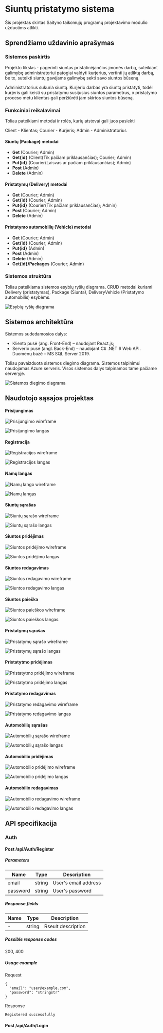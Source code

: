 ﻿# Siuntų pristatymo sistema

Šis projektas skirtas Saityno taikomųjų programų projektavimo modulio užduotims atlikti.

## Sprendžiamo uždavinio aprašymas

### Sistemos paskirtis

Projekto tikslas - pagerinti siuntas pristatinėjančios įmonės darbą, suteikiant galimybę 
administratoriui patogiai valdyti kurjerius, vertinti jų atliktą darbą, be to, suteikti
siuntų gavėjams galimybę sekti savo siuntos būseną.

Administratorius sukuria siuntą. Kurjerio darbas yra siuntą pristatyti, todėl kurjeris
gali keisti su pristatymu susijusius siuntos parametrus, o pristatymo proceso metu
klientas gali peržiūrėti jam skirtos siuntos būseną.

### Funkciniai reikalavimai

Toliau pateikiami metodai ir rolės, kurių atstovai gali juos pasiekti

Client - Klientas; Courier - Kurjeris; Admin - Administratorius

#### Siuntų (Package) metodai

- **Get** (Courier; Admin)
- **Get{id}** (Client(Tik pačiam priklausančias); Courier; Admin)
- **Put{id}** (Courier(Laisvas ar pačiam priklausančias); Admin)
- **Post** (Admin)
- **Delete** (Admin)

#### Pristatymų (Delivery) metodai

- **Get** (Courier; Admin)
- **Get{id}** (Courier; Admin)
- **Put{id}** (Courier(Tik pačiam priklausančias); Admin)
- **Post** (Courier; Admin)
- **Delete** (Admin)

#### Pristatymo automobilių (Vehicle) metodai

- **Get** (Courier; Admin)
- **Get{id}** (Courier; Admin)
- **Put{id}** (Admin)
- **Post** (Admin)
- **Delete** (Admin)
- **Get{id}/Packages** (Courier; Admin)

### Sistemos struktūra

Toliau pateikiama sistemos esybių ryšių diagrama. CRUD metodai kuriami Delivery (pristatymas), Package (Siunta),
DeliveryVehicle (Pristatymo automobilis) esybėms.

![Esybių ryšių diagrama](https://cdn.discordapp.com/attachments/890247339648909322/1021432081542287431/unknown.png "Esybių ryšių diagrama")

## Sistemos architektūra

Sistemos sudedamosios dalys:

- Kliento pusė (ang. Front-End) – naudojant React.js;
- Serverio pusė (angl. Back-End) – naudojant C# .NET 6 Web API. Duomenų bazė – MS SQL Server 2019.

Toliau pavaizduota sistemos diegimo diagrama. Sistemos talpinimui naudojamas Azure serveris. Visos sistemos
dalys talpinamos tame pačiame serveryje.

![Sistemos diegimo diagrama](https://cdn.discordapp.com/attachments/890247339648909322/1019520678443094127/Sait_Deployment.png "Sistemos diegimo diagrama")

## Naudotojo sąsajos projektas

#### Prisijungimas

![Prisijungimo wireframe](https://cdn.discordapp.com/attachments/890247339648909322/1054323023911604325/image.png "Prisijungimo wireframe")

![Prisijungimo langas](https://cdn.discordapp.com/attachments/890247339648909322/1054323512724181012/image.png "Prisijungimo langas")

#### Registracija

![Registracijos wireframe](https://cdn.discordapp.com/attachments/890247339648909322/1054324145518809088/image.png "Registracijos wireframe")

![Registracijos langas](https://cdn.discordapp.com/attachments/890247339648909322/1054323763526770748/image.png "Registracijos langas")

#### Namų langas

![Namų lango wireframe](https://cdn.discordapp.com/attachments/890247339648909322/1054324801931591720/image.png "Namų lango wireframe")

![Namų langas](https://cdn.discordapp.com/attachments/890247339648909322/1054325168220164146/image.png "Namų langas")

#### Siuntų sąrašas

![Siuntų sąrašo wireframe](https://cdn.discordapp.com/attachments/890247339648909322/1054325675642859550/image.png "Siuntų sąrašo wireframe")

![Siuntų sąrašo langas](https://cdn.discordapp.com/attachments/890247339648909322/1054326025351340093/image.png "Siuntų sąrašo langas")

#### Siuntos pridėjimas

![Siuntos pridėjimo wireframe](https://cdn.discordapp.com/attachments/890247339648909322/1054326499920060426/image.png "Siuntos pridėjimo wireframe")

![Siuntos pridėjimo langas](https://cdn.discordapp.com/attachments/890247339648909322/1054326799921848400/image.png "Siuntos pridėjimo langas")

#### Siuntos redagavimas

![Siuntos redagavimo wireframe](https://cdn.discordapp.com/attachments/890247339648909322/1054327697595170876/image.png "Siuntos redagavimo wireframe")

![Siuntos redagavimo langas](https://cdn.discordapp.com/attachments/890247339648909322/1054328021743575080/image.png "Siuntos redagavimao langas")

#### Siuntos paieška

![Siuntos paieškos wireframe](https://cdn.discordapp.com/attachments/890247339648909322/1054333359930753024/image.png "Siuntos paieškos wireframe")

![Siuntos paieškos langas](https://cdn.discordapp.com/attachments/890247339648909322/1054333450691280946/image.png "Siuntos paieškos langas")

#### Pristatymų sąrašas

![Pristatymų sąrašo wireframe](https://cdn.discordapp.com/attachments/890247339648909322/1054328426896564255/image.png "Pristatymų sąrašo wireframe")

![Pristatymų sąrašo langas](https://cdn.discordapp.com/attachments/890247339648909322/1054328587777474630/image.png "Pristatymų sąrašo langas")

#### Pristatytmo pridėjimas

![Pristatytmo pridėjimo wireframe](https://cdn.discordapp.com/attachments/890247339648909322/1054328970935545877/image.png "Pristatytmo pridėjimo wireframe")

![Pristatytmo pridėjimo langas](https://cdn.discordapp.com/attachments/890247339648909322/1054329066905403432/image.png "Pristatytmo pridėjimo langas")

#### Pristatymo redagavimas

![Pristatymo redagavimo wireframe](https://cdn.discordapp.com/attachments/890247339648909322/1054330921123319878/image.png "Pristatymo redagavimo wireframe")

![Pristatymo redagavimo langas](https://cdn.discordapp.com/attachments/890247339648909322/1054331045039841300/image.png "Pristatymo redagavimo langas")

#### Automobilių sąrašas

![Automobilių sąrašo wireframe](https://cdn.discordapp.com/attachments/890247339648909322/1054331469864128572/image.png "Automobilių sąrašo wireframe")

![Automobilių sąrašo langas](https://cdn.discordapp.com/attachments/890247339648909322/1054331556979806248/image.png "Automobilių sąrašo langas")

#### Automobilio pridėjimas

![Automobilio pridėjimo wireframe](https://cdn.discordapp.com/attachments/890247339648909322/1054331891702059018/image.png "Automobilio pridėjimo wireframe")

![Automobilio pridėjimo langas](https://cdn.discordapp.com/attachments/890247339648909322/1054331952972451850/image.png "Automobilio pridėjimo langas")

#### Automobilio redagavimas

![Automobilio redagavimo wireframe](https://cdn.discordapp.com/attachments/890247339648909322/1054332731032600586/image.png "Automobilio redagavimo wireframe")

![Automobilio redagavimo langas](https://cdn.discordapp.com/attachments/890247339648909322/1054332935970488360/image.png "Automobilio redagavimo langas")

## API specifikacija

### Auth

#### **Post** /api/Auth/Register

##### Parameters

| Name | Type | Description |
| --- | --- | --- |
| email | string | User's email address |
| password | string | User's password |

##### Response fields

| Name | Type | Description |
| --- | --- | --- |
| - | string | Rseult description |

##### Possible response codes

200, 400

##### Usage example

Request

```
{
  "email": "user@example.com",
  "password": "stringstr"
}
```

Response

```
Registered successfully
```

#### **Post** /api/Auth/Login
